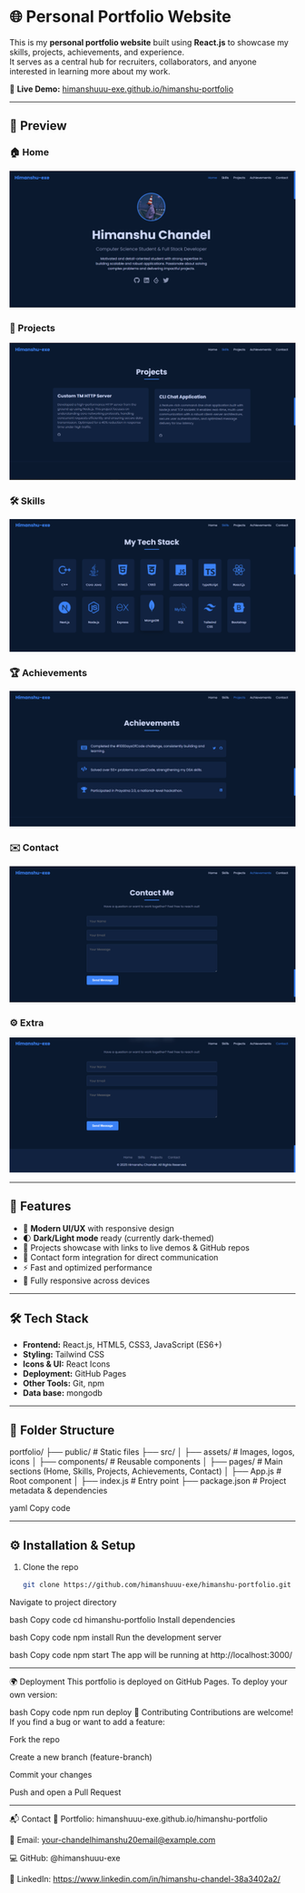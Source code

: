 # 🌐 Personal Portfolio Website

This is my **personal portfolio website** built using **React.js** to showcase my skills, projects, achievements, and experience.  
It serves as a central hub for recruiters, collaborators, and anyone interested in learning more about my work.  

🔗 **Live Demo:** [himanshuuu-exe.github.io/himanshu-portfolio](https://himanshuuu-exe.github.io/himanshu-portfolio/)

---

## 📸 Preview

### 🏠 Home
![Home](public/screenshots/main.png)

### 💼 Projects
![Projects](public/screenshots/proj.png)

### 🛠️ Skills
![Skills](public/screenshots/tech_S.png)

### 🏆 Achievements
![Achievements](public/screenshots/ach.png)

### ✉️ Contact
![Contact](public/screenshots/cont.png)

### ⚙️ Extra
![Extra](public/screenshots/last)


---

## 🚀 Features

- 🎨 **Modern UI/UX** with responsive design  
- 🌓 **Dark/Light mode** ready (currently dark-themed)  
- 📂 Projects showcase with links to live demos & GitHub repos  
- 📧 Contact form integration for direct communication  
- ⚡ Fast and optimized performance  
- 📱 Fully responsive across devices  

---

## 🛠️ Tech Stack

- **Frontend:** React.js, HTML5, CSS3, JavaScript (ES6+)  
- **Styling:** Tailwind CSS  
- **Icons & UI:** React Icons  
- **Deployment:** GitHub Pages  
- **Other Tools:** Git, npm  
- **Data base:** mongodb  

---

## 📂 Folder Structure

portfolio/
├── public/ # Static files
├── src/
│ ├── assets/ # Images, logos, icons
│ ├── components/ # Reusable components
│ ├── pages/ # Main sections (Home, Skills, Projects, Achievements, Contact)
│ ├── App.js # Root component
│ ├── index.js # Entry point
├── package.json # Project metadata & dependencies

yaml
Copy code

---

## ⚙️ Installation & Setup

1. Clone the repo  
   ```bash
   git clone https://github.com/himanshuuu-exe/himanshu-portfolio.git
Navigate to project directory

bash
Copy code
cd himanshu-portfolio
Install dependencies

bash
Copy code
npm install
Run the development server

bash
Copy code
npm start
The app will be running at http://localhost:3000/

---


🌍 Deployment
This portfolio is deployed on GitHub Pages.
To deploy your own version:

bash
Copy code
npm run deploy
🤝 Contributing
Contributions are welcome! If you find a bug or want to add a feature:

Fork the repo

Create a new branch (feature-branch)

Commit your changes

Push and open a Pull Request

---

📬 Contact
💼 Portfolio: himanshuuu-exe.github.io/himanshu-portfolio

📧 Email: your-chandelhimanshu20email@example.com

💻 GitHub: @himanshuuu-exe

🔗 LinkedIn: https://www.linkedin.com/in/himanshu-chandel-38a3402a2/
